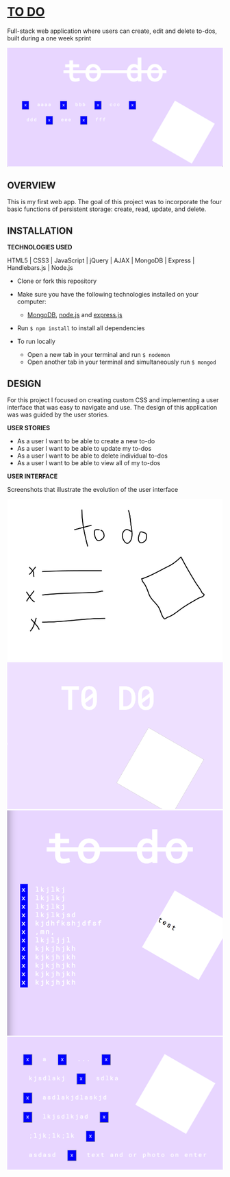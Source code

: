 # [TO DO](https://floating-harbor-32363.herokuapp.com/)
Full-stack web application where users can create, edit and delete to-dos, built during a one week sprint

![](assets/assets1.png?raw=true)


## OVERVIEW
This is my first web app. The goal of this project was to incorporate the four basic functions of persistent storage: create, read, update, and delete.

## INSTALLATION
**TECHNOLOGIES USED**

HTML5 | CSS3 | JavaScript | jQuery | AJAX | MongoDB | Express | Handlebars.js | Node.js

* Clone or fork this repository

* Make sure you have the following technologies installed on your computer:
  * [MongoDB](https://www.mongodb.com/download-center#community), [node.js](https://nodejs.org/) and [express.js](https://expressjs.com/)

* Run `$ npm install` to install all dependencies

* To run locally
  * Open a new tab in your terminal and run `$ nodemon`
  * Open another tab in your terminal and simultaneously run `$ mongod`

## DESIGN
For this project I focused on creating custom CSS and implementing a user interface that was easy to navigate and use. The design of this application was was guided by the user stories.

**USER STORIES**

* As a user I want to be able to create a new to-do
* As a user I want to be able to update my to-dos
* As a user I want to be able to delete individual to-dos
* As a user I want to be able to view all of my to-dos

**USER INTERFACE**

Screenshots that illustrate the evolution of the user interface

![](assets/assets2.png?raw=true)
![](assets/assets3.png?raw=true)
![](assets/assets4.png?raw=true)
![](assets/assets5.png?raw=true)
